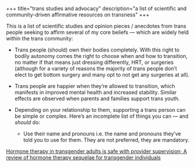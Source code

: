 +++
title="trans studies and advocacy"
description="a list of scientific and community-driven affirmative resources on transness"
+++

This is a list of scientific studies and opinion pieces / anecdotes from trans
people seeking to affirm several of my core beliefs — which are widely held
within the trans community:

* Trans people (should) own their bodies completely. With this right to bodily
  autonomy comes the right to choose when and how to transition, no matter if
  that means just dressing differently, HRT, or surgeries (although for a
  variety of reasons the majority of trans people don’t elect to get bottom
  surgery and many opt to not get any surgeries at all).

* Trans people are happier when they’re allowed to transition, which manifests
  in improved mental health and increased stability. Similar effects are
  observed when parents and families support trans youth.

* Depending on your relationship to them, supporting a trans person can be
  simple or complex. Here’s an incomplete list of things you can — and *should*
  do:
  * Use their name and pronouns i.e. the name and pronouns they’ve told you to
    use for them. They are not preferred, they are mandatory.

[Hormone therapy in transgender adults is safe with provider supervision; A
review of hormone therapy sequelae for transgender individuals][S2214]

[S2214]: http://www.jctejournal.com/article/S2214-6237(15)00049-6/abstract
